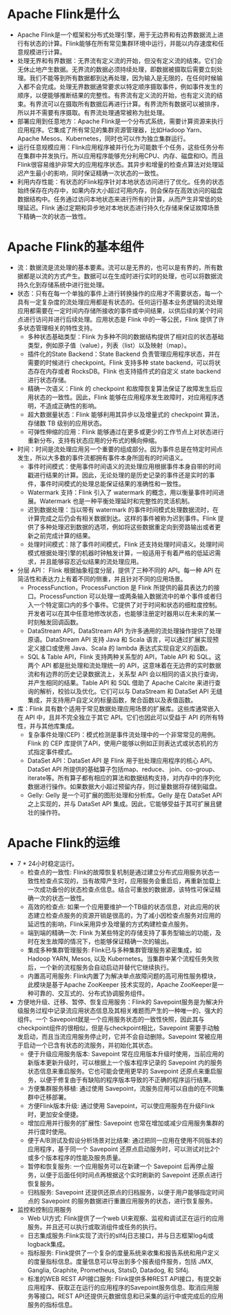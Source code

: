 # Apache Flink是什么

- Apache Flink是一个框架和分布式处理引擎，用于无边界和有边界数据流上进行有状态的计算。Flink能够在所有常见集群环境中运行，并能以内存速度和任意规模进行计算。
- 处理无界和有界数据：无界流有定义流的开始，但没有定义流的结束。它们会无休止地产生数据。无界流的数据必须持续处理，即数据被摄取后需要立刻处理。我们不能等到所有数据都到达再处理，因为输入是无限的，在任何时候输入都不会完成。处理无界数据通常要求以特定顺序摄取事件，例如事件发生的顺序，以便能够推断结果的完整性。有界流有定义流的开始，也有定义流的结束。有界流可以在摄取所有数据后再进行计算。有界流所有数据可以被排序，所以并不需要有序摄取。有界流处理通常被称为批处理。
- 部署应用到任意地方：Apache Flink是一个分布式系统，需要计算资源来执行应用程序。它集成了所有常见的集群资源管理器，比如Hadoop Yarn、Apache Mesos、Kubernetes，同时也可以作为独立集群运行。
- 运行任意规模应用：Flink应用程序被并行化为可能数千个任务，这些任务分布在集群中并发执行。所以应用程序能够充分利用CPU、内存、磁盘和IO。而且Flink很容易维护非常大的应用程序状态。其异步和增量的检查点算法对处理延迟产生最小的影响，同时保证精确一次状态的一致性。
- 利用内存性能：有状态的Flink程序针对本地状态访问进行了优化。任务的状态始终保存在内存中，如果内存大小超过可用内存，则会保存在高效访问的磁盘数据结构中。任务通过访问本地状态来进行所有的计算，从而产生非常低的处理延迟。Flink 通过定期和异步地对本地状态进行持久化存储来保证故障场景下精确一次的状态一致性。 

# Apache Flink的基本组件

- 流：数据流是流处理的基本要素。流可以是无界的，也可以是有界的，所有数据都是以流的方式产生。数据可以在生成时进行实时的处理，也可以将数据流持久化到存储系统中进行批处理。
- 状态：只有在每一个单独的事件上进行转换操作的应用才不需要状态，每一个具有一定复杂度的流处理应用都是有状态的。任何运行基本业务逻辑的流处理应用都需要在一定时间内存储所接收的事件或中间结果，以供后续的某个时间点进行访问并进行后续处理。应用状态是 Flink 中的一等公民，Flink 提供了许多状态管理相关的特性支持。
  - 多种状态基础类型：Flink 为多种不同的数据结构提供了相对应的状态基础类型，例如原子值（value），列表（list）以及映射（map）。
  - 插件化的State Backend：State Backend 负责管理应用程序状态，并在需要的时候进行 checkpoint。Flink 支持多种 state backend，可以将状态存在内存或者 RocksDB。Flink 也支持插件式的自定义 state backend 进行状态存储。
  - 精确一次语义：Flink 的 checkpoint 和故障恢复算法保证了故障发生后应用状态的一致性。因此，Flink 能够在应用程序发生故障时，对应用程序透明，不造成正确性的影响。
  - 超大数据量状态：Flink 能够利用其异步以及增量式的 checkpoint 算法，存储数 TB 级别的应用状态。
  - 可弹性伸缩的应用：Flink 能够通过在更多或更少的工作节点上对状态进行重新分布，支持有状态应用的分布式的横向伸缩。
- 时间：时间是流处理应用另一个重要的组成部分。因为事件总是在特定时间点发生，所以大多数的事件流都拥有事件本身所固有的时间语义。
  - 事件时间模式：使用事件时间语义的流处理应用根据事件本身自带的时间戳进行结果的计算。因此，无论处理的是历史记录的事件还是实时的事件，事件时间模式的处理总能保证结果的准确性和一致性。
  - Watermark 支持：Flink 引入了 watermark 的概念，用以衡量事件时间进展。Watermark 也是一种平衡处理延时和完整性的灵活机制。
  - 迟到数据处理：当以带有 watermark 的事件时间模式处理数据流时，在计算完成之后仍会有相关数据到达。这样的事件被称为迟到事件。Flink 提供了多种处理迟到数据的选项，例如将这些数据重定向到旁路输出或者更新之前完成计算的结果。
  - 处理时间模式：除了事件时间模式，Flink 还支持处理时间语义。处理时间模式根据处理引擎的机器时钟触发计算，一般适用于有着严格的低延迟需求，并且能够容忍近似结果的流处理应用。
- 分层 API： Flink 根据抽象程度分层，提供了三种不同的 API。每一种 API 在简洁性和表达力上有着不同的侧重，并且针对不同的应用场景。 
  - ProcessFunction，ProcessFunction 是 Flink 所提供的最具表达力的接口。ProcessFunction 可以处理一或两条输入数据流中的单个事件或者归入一个特定窗口内的多个事件。它提供了对于时间和状态的细粒度控制。开发者可以在其中任意地修改状态，也能够注册定时器用以在未来的某一时刻触发回调函数。
  - DataStream API，DataStream API 为许多通用的流处理操作提供了处理原语。DataStream API 支持 Java 和 Scala 语言，可以通过扩展实现预定义接口或使用 Java、Scala 的 lambda 表达式实现自定义的函数。
  - SQL & Table API，Flink 支持两种关系型的 API，Table API 和 SQL。这两个 API 都是批处理和流处理统一的 API，这意味着在无边界的实时数据流和有边界的历史记录数据流上，关系型 API 会以相同的语义执行查询，并产生相同的结果。Table API 和 SQL 借助了 Apache Calcite 来进行查询的解析，校验以及优化。它们可以与 DataStream 和 DataSet API 无缝集成，并支持用户自定义的标量函数，聚合函数以及表值函数。
- 库：Flink 具有数个适用于常见数据处理应用场景的扩展库。这些库通常嵌入在 API 中，且并不完全独立于其它 API。它们也因此可以受益于 API 的所有特性，并与其他库集成。 
  - 复杂事件处理(CEP)：模式检测是事件流处理中的一个非常常见的用例。Flink 的 CEP 库提供了API，使用户能够以例如正则表达式或状态机的方式指定事件模式。
  - DataSet API：DataSet API 是 Flink 用于批处理应用程序的核心 API。DataSet API 所提供的基础算子包括map、reduce、 join、co-group、iterate等。所有算子都有相应的算法和数据结构支持，对内存中的序列化数据进行操作。如果数据大小超过预留内存，则过量数据将存储到磁盘。
  - Gelly: Gelly 是一个可扩展的图形处理和分析库。Gelly 是在 DataSet API 之上实现的，并与 DataSet API 集成。因此，它能够受益于其可扩展且健壮的操作符。

# Apache Flink的运维

- 7 * 24小时稳定运行。
  - 检查点的一致性: Flink的故障恢复机制是通过建立分布式应用服务状态一致性检查点实现的，当有故障产生时，应用服务会重启后，再重新加载上一次成功备份的状态检查点信息。结合可重放的数据源，该特性可保证精确一次的状态一致性。
  - 高效的检查点: 如果一个应用要维护一个TB级的状态信息，对此应用的状态建立检查点服务的资源开销是很高的，为了减小因检查点服务对应用的延迟性的影响，Flink采用异步及增量的方式构建检查点服务。
  - 端到端的精确一次: Flink 为某些特定的存储支持了事务型输出的功能，及时在发生故障的情况下，也能够保证精确一次的输出。
  - 集成多种集群管理服务: Flink已与多种集群管理服务紧密集成，如 Hadoop YARN, Mesos, 以及 Kubernetes。当集群中某个流程任务失败后，一个新的流程服务会自动启动并替代它继续执行。
  - 内置高可用服务: Flink内置了为解决单点故障问题的高可用性服务模块，此模块是基于Apache ZooKeeper 技术实现的，Apache ZooKeeper是一种可靠的、交互式的、分布式协调服务组件。
- 方便地升级、迁移、暂停、恢复应用服务：Flink的 Savepoint服务是为解决升级服务过程中记录流应用状态信息及其相关难题而产生的一种唯一的、强大的组件。一个 Savepoint就是一个应用服务状态的一致性快照，因此其与checkpoint组件的很相似，但是与checkpoint相比，Savepoint 需要手动触发启动，而且当流应用服务停止时，它并不会自动删除。Savepoint 常被应用于启动一个已含有状态的流服务，并初始化其状态。 
  - 便于升级应用服务版本: Savepoint 常在应用版本升级时使用，当前应用的新版本更新升级时，可以根据上一个版本程序记录的 Savepoint 内的服务状态信息来重启服务。它也可能会使用更早的 Savepoint 还原点来重启服务，以便于修复由于有缺陷的程序版本导致的不正确的程序运行结果。
  - 方便集群服务移植: 通过使用 Savepoint，流服务应用可以自由的在不同集群中迁移部署。
  - 方便Flink版本升级: 通过使用 Savepoint，可以使应用服务在升级Flink时，更加安全便捷。
  - 增加应用并行服务的扩展性: Savepoint 也常在增加或减少应用服务集群的并行度时使用。
  - 便于A/B测试及假设分析场景对比结果: 通过把同一应用在使用不同版本的应用程序，基于同一个 Savepoint 还原点启动服务时，可以测试对比2个或多个版本程序的性能及服务质量。
  - 暂停和恢复服务: 一个应用服务可以在新建一个 Savepoint 后再停止服务，以便于后面任何时间点再根据这个实时刷新的 Savepoint 还原点进行恢复服务。
  - 归档服务: Savepoint 还提供还原点的归档服务，以便于用户能够指定时间点的 Savepoint 的服务数据进行重置应用服务的状态，进行恢复服务。
- 监控和控制应用服务
  - Web UI方式: Flink提供了一个web UI来观察、监视和调试正在运行的应用服务。并且还可以执行或取消组件或任务的执行。
  - 日志集成服务:Flink实现了流行的slf4j日志接口，并与日志框架log4j或logback集成。
  - 指标服务: Flink提供了一个复杂的度量系统来收集和报告系统和用户定义的度量指标信息。度量信息可以导出到多个报表组件服务，包括 JMX, Ganglia, Graphite, Prometheus, StatsD, Datadog, 和 Slf4j.
  - 标准的WEB REST API接口服务: Flink提供多种REST API接口，有提交新应用程序、获取正在运行的应用程序的Savepoint服务信息、取消应用服务等接口。REST API还提供元数据信息和已采集的运行中或完成后的应用服务的指标信息。

